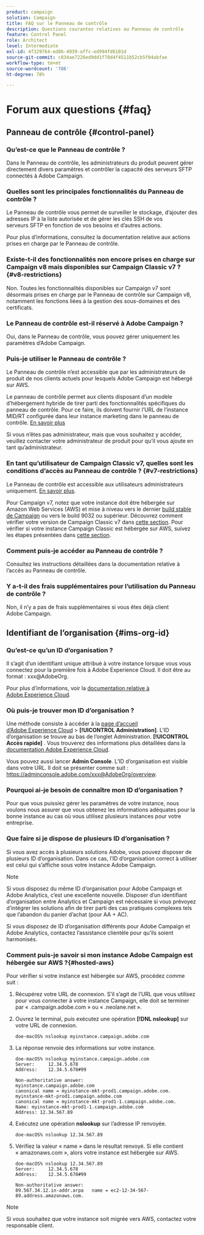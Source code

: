 ```yaml
---
product: campaign
solution: Campaign
title: FAQ sur le Panneau de contrôle
description: Questions courantes relatives au Panneau de contrôle
feature: Control Panel
role: Architect
level: Intermediate
exl-id: 4f329764-ed8b-4939-affc-ed994fd6101d
source-git-commit: c834ae7226ed9dd1f78d4f4511b52cb5f04abfae
workflow-type: tm+mt
source-wordcount: '786'
ht-degree: 78%

---
```


# Forum aux questions {#faq}

## Panneau de contrôle {#control-panel}

### Qu’est-ce que le Panneau de contrôle ?

Dans le Panneau de contrôle, les administrateurs du produit peuvent gérer directement divers paramètres et contrôler la capacité des serveurs SFTP connectés à Adobe Campaign.

### Quelles sont les principales fonctionnalités du Panneau de contrôle ?

Le Panneau de contrôle vous permet de surveiller le stockage, d’ajouter des adresses IP à la liste autorisée et de gérer les clés SSH de vos serveurs SFTP en fonction de vos besoins et d’autres actions.

Pour plus d’informations, consultez la documentation relative aux actions prises en charge par le Panneau de contrôle.

### Existe-t-il des fonctionnalités non encore prises en charge sur Campaign v8 mais disponibles sur Campaign Classic v7 ?{#v8-restrictions}

Non. Toutes les fonctionnalités disponibles sur Campaign v7 sont désormais prises en charge par le Panneau de contrôle sur Campaign v8, notamment les fonctions liées à la gestion des sous-domaines et des certificats.

### Le Panneau de contrôle est-il réservé à Adobe Campaign ?

Oui, dans le Panneau de contrôle, vous pouvez gérer uniquement les paramètres d’Adobe Campaign.

### Puis-je utiliser le Panneau de contrôle ?

Le Panneau de contrôle n’est accessible que par les administrateurs de produit de nos clients actuels pour lesquels Adobe Campaign est hébergé sur AWS.

Le panneau de contrôle permet aux clients disposant d’un modèle d’hébergement hybride de tirer parti des fonctionnalités spécifiques du panneau de contrôle. Pour ce faire, ils doivent fournir l’URL de l’instance MID/RT configurée dans leur instance marketing dans le panneau de contrôle. [En savoir plus](instances-settings/using/external-accounts.md)

Si vous n’êtes pas administrateur, mais que vous souhaitez y accéder, veuillez contacter votre administrateur de produit pour qu’il vous ajoute en tant qu’administrateur.

### En tant qu’utilisateur de Campaign Classic v7, quelles sont les conditions d’accès au Panneau de contrôle ? {#v7-restrictions}

Le Panneau de contrôle est accessible aux utilisateurs administrateurs uniquement. [En savoir plus](discover/using/managing-permissions.md).

Pour Campaign v7, notez que votre instance doit être hébergée sur Amazon Web Services (AWS) et mise à niveau vers le dernier [build stable de Campaign](https://experienceleague.adobe.com/docs/campaign-classic/using/release-notes/rn-overview.html?lang=fr#rn-statuses) ou vers le build 9032 ou supérieur. Découvrez comment vérifier votre version de Campaign Classic v7 dans [cette section](https://experienceleague.adobe.com/docs/campaign-classic/using/getting-started/starting-with-adobe-campaign/launching-adobe-campaign.html?lang=fr#getting-your-campaign-version). Pour vérifier si votre instance Campaign Classic est hébergée sur AWS, suivez les étapes présentées dans [cette section](#hosted-aws).

### Comment puis-je accéder au Panneau de contrôle ?

Consultez les instructions détaillées dans la documentation relative à l’accès au Panneau de contrôle.

### Y a-t-il des frais supplémentaires pour l’utilisation du Panneau de contrôle ?

Non, il n’y a pas de frais supplémentaires si vous êtes déjà client Adobe Campaign.

## Identifiant de l’organisation {#ims-org-id}

### Qu’est-ce qu’un ID d’organisation ?

Il s’agit d’un identifiant unique attribué à votre instance lorsque vous vous connectez pour la première fois à Adobe Experience Cloud. Il doit être au format : xxx@AdobeOrg.

Pour plus d’informations, voir la [documentation relative à Adobe Experience Cloud](https://experienceleague.adobe.com/docs/core-services/interface/administration/organizations.html?lang=fr).

### Où puis-je trouver mon ID d’organisation ?

Une méthode consiste à accéder à la [page d’accueil d’Adobe Experience Cloud](https://experiencecloud.adobe.com/) > **[!UICONTROL Administration]**. L’ID d’organisation se trouve au bas de l’onglet Administration. **[!UICONTROL Accès rapide]** . Vous trouverez des informations plus détaillées dans la [documentation Adobe Experience Cloud](https://experienceleague.adobe.com/docs/core-services/interface/administration/organizations.html).

Vous pouvez aussi lancer **Admin Console**. L’ID d’organisation est visible dans votre URL. Il doit se présenter comme suit : https://adminconsole.adobe.com/xxx@AdobeOrg/overview.

### Pourquoi ai-je besoin de connaître mon ID d’organisation ?

Pour que vous puissiez gérer les paramètres de votre instance, nous voulons nous assurer que vous obtenez les informations adéquates pour la bonne instance au cas où vous utilisez plusieurs instances pour votre entreprise.

### Que faire si je dispose de plusieurs ID d’organisation ?

Si vous avez accès à plusieurs solutions Adobe, vous pouvez disposer de plusieurs ID d’organisation. Dans ce cas, l’ID d’organisation correct à utiliser est celui qui s’affiche sous votre instance Adobe Campaign.

>[!NOTE]
>
>Si vous disposez du même ID d’organisation pour Adobe Campaign et Adobe Analytics, c’est une excellente nouvelle. Disposer d’un identifiant d’organisation entre Analytics et Campaign est nécessaire si vous prévoyez d’intégrer les solutions afin de tirer parti des cas pratiques complexes tels que l’abandon du panier d’achat (pour AA + AC).
>
>Si vous disposez de ID d’organisation différents pour Adobe Campaign et Adobe Analytics, contactez l’assistance clientèle pour qu’ils soient harmonisés.

### Comment puis-je savoir si mon instance Adobe Campaign est hébergée sur AWS ?{#hosted-aws}

Pour vérifier si votre instance est hébergée sur AWS, procédez comme suit :

1. Récupérez votre URL de connexion. S’il s’agit de l’URL que vous utilisez pour vous connecter à votre instance Campaign, elle doit se terminer par « .campaign.adobe.com » ou « .neolane.net ».
1. Ouvrez le terminal, puis exécutez une opération **[!DNL nslookup]** sur votre URL de connexion.

   `doe-macOS% nslookup myinstance.campaign.adobe.com`

1. La réponse renvoie des informations sur votre instance.

   ```
   doe-macOS% nslookup myinstance.campaign.adobe.com
   Server:     12.34.5.678
   Address:    12.34.5.678#99
   
   Non-authoritative answer:
   myinstance.campaign.adobe.com
   canonical name = myinstance-mkt-prod1.campaign.adobe.com.
   myinstance-mkt-prod1.campaign.adobe.com
   canonical name = myinstance-mkt-prod1-1.campaign.adobe.com.
   Name: myinstance-mkt-prod1-1.campaign.adobe.com
   Address: 12.34.567.89
   ```

1. Exécutez une opération **nslookup** sur l’adresse IP renvoyée.

   `doe-macOS% nslookup 12.34.567.89`

1. Vérifiez la valeur « name » dans le résultat renvoyé. Si elle contient « amazonaws.com », alors votre instance est hébergée sur AWS.

   ```
   doe-macOS% nslookup 12.34.567.89
   Server:     12.34.5.678
   Address:    12.34.5.678#99
   
   Non-authoritative answer:
   89.567.34.12.in-addr.arpa   name = ec2-12-34-567-89.address.amazonaws.com.
   ```

>[!NOTE]
>
>Si vous souhaitez que votre instance soit migrée vers AWS, contactez votre responsable client.

